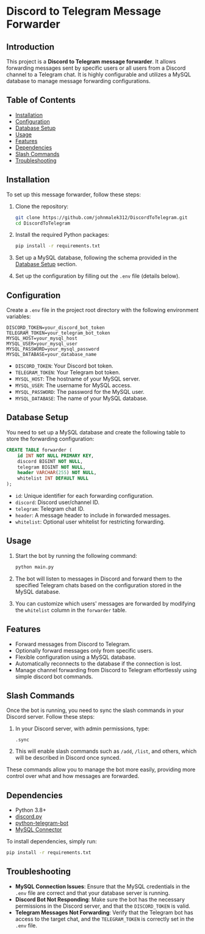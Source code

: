 # Discord to Telegram Message Forwarder

## Introduction

This project is a **Discord to Telegram message forwarder**. It allows forwarding messages sent by specific users or all users from a Discord channel to a Telegram chat. It is highly configurable and utilizes a MySQL database to manage message forwarding configurations.

## Table of Contents

- [Installation](#installation)
- [Configuration](#configuration)
- [Database Setup](#database-setup)
- [Usage](#usage)
- [Features](#features)
- [Dependencies](#dependencies)
- [Slash Commands](#slash-commands)
- [Troubleshooting](#troubleshooting)

## Installation

To set up this message forwarder, follow these steps:

1. Clone the repository:
   ```bash
   git clone https://github.com/johnmalek312/DiscordToTelegram.git
   cd DiscordToTelegram

2. Install the required Python packages:
   ```bash
   pip install -r requirements.txt
   ```

3. Set up a MySQL database, following the schema provided in the [Database Setup](#database-setup) section.

4. Set up the configuration by filling out the `.env` file (details below).

## Configuration

Create a `.env` file in the project root directory with the following environment variables:

```
DISCORD_TOKEN=your_discord_bot_token
TELEGRAM_TOKEN=your_telegram_bot_token
MYSQL_HOST=your_mysql_host
MYSQL_USER=your_mysql_user
MYSQL_PASSWORD=your_mysql_password
MYSQL_DATABASE=your_database_name
```

- `DISCORD_TOKEN`: Your Discord bot token.
- `TELEGRAM_TOKEN`: Your Telegram bot token.
- `MYSQL_HOST`: The hostname of your MySQL server.
- `MYSQL_USER`: The username for MySQL access.
- `MYSQL_PASSWORD`: The password for the MySQL user.
- `MYSQL_DATABASE`: The name of your MySQL database.

## Database Setup

You need to set up a MySQL database and create the following table to store the forwarding configuration:

```sql
CREATE TABLE forwarder (
    id INT NOT NULL PRIMARY KEY,  
    discord BIGINT NOT NULL,      
    telegram BIGINT NOT NULL,     
    header VARCHAR(255) NOT NULL, 
    whitelist INT DEFAULT NULL    
);
```

- `id`: Unique identifier for each forwarding configuration.
- `discord`: Discord user/channel ID.
- `telegram`: Telegram chat ID.
- `header`: A message header to include in forwarded messages.
- `whitelist`: Optional user whitelist for restricting forwarding.

## Usage

1. Start the bot by running the following command:

   ```bash
   python main.py
   ```

2. The bot will listen to messages in Discord and forward them to the specified Telegram chats based on the configuration stored in the MySQL database.

3. You can customize which users' messages are forwarded by modifying the `whitelist` column in the `forwarder` table.

## Features

- Forward messages from Discord to Telegram.
- Optionally forward messages only from specific users.
- Flexible configuration using a MySQL database.
- Automatically reconnects to the database if the connection is lost.
- Manage channel forwarding from Discord to Telegram effortlessly using simple discord bot commands.
## Slash Commands

Once the bot is running, you need to sync the slash commands in your Discord server. Follow these steps:

1. In your Discord server, with admin permissions, type:

   ```
   .sync
   ```

2. This will enable slash commands such as `/add`, `/list`, and others, which will be described in Discord once synced.

These commands allow you to manage the bot more easily, providing more control over what and how messages are forwarded.

## Dependencies

- Python 3.8+
- [discord.py](https://discordpy.readthedocs.io/en/stable/)
- [python-telegram-bot](https://python-telegram-bot.readthedocs.io/)
- [MySQL Connector](https://dev.mysql.com/doc/connector-python/en/)

To install dependencies, simply run:

```bash
pip install -r requirements.txt
```

## Troubleshooting

- **MySQL Connection Issues**: Ensure that the MySQL credentials in the `.env` file are correct and that your database server is running.
- **Discord Bot Not Responding**: Make sure the bot has the necessary permissions in the Discord server, and that the `DISCORD_TOKEN` is valid.
- **Telegram Messages Not Forwarding**: Verify that the Telegram bot has access to the target chat, and the `TELEGRAM_TOKEN` is correctly set in the `.env` file.

